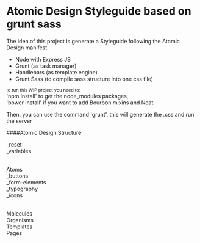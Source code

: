 # Atomic Design Styleguide based on grunt sass

The idea of this project is generate a Styleguide following the Atomic Design manifest.

- Node with Express JS
- Grunt (as task manager)
- Handlebars (as template engine)
- Grunt Sass (to compile sass structure into one css file)

<small>to run this WIP project you need to:</small><br/>
'npm install' to get the node_modules packages,<br/>
'bower install' if you want to add Bourbon mixins and Neat.

Then, you can use the command 'grunt', this will generate the .css and run the server

####Atomic Design Structure

_reset<br/>
_variables<br/><br/>

Atoms<br/>
  _buttons<br/>
  _form-elements<br/>
  _typography<br/>
  _icons<br/><br/>

Molecules<br/>
Organisms<br/>
Templates<br/>
Pages<br/>

